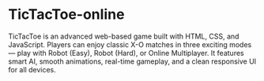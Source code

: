# TicTacToe-online
TicTacToe is an advanced web-based game built with HTML, CSS, and JavaScript. Players can enjoy classic X-O matches in three exciting modes — play with Robot (Easy), Robot (Hard), or Online Multiplayer. It features smart AI, smooth animations, real-time gameplay, and a clean responsive UI for all devices.
